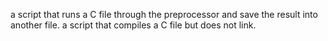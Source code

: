 a script that runs a C file through the preprocessor and save the result into another file.
 a script that compiles a C file but does not link.
